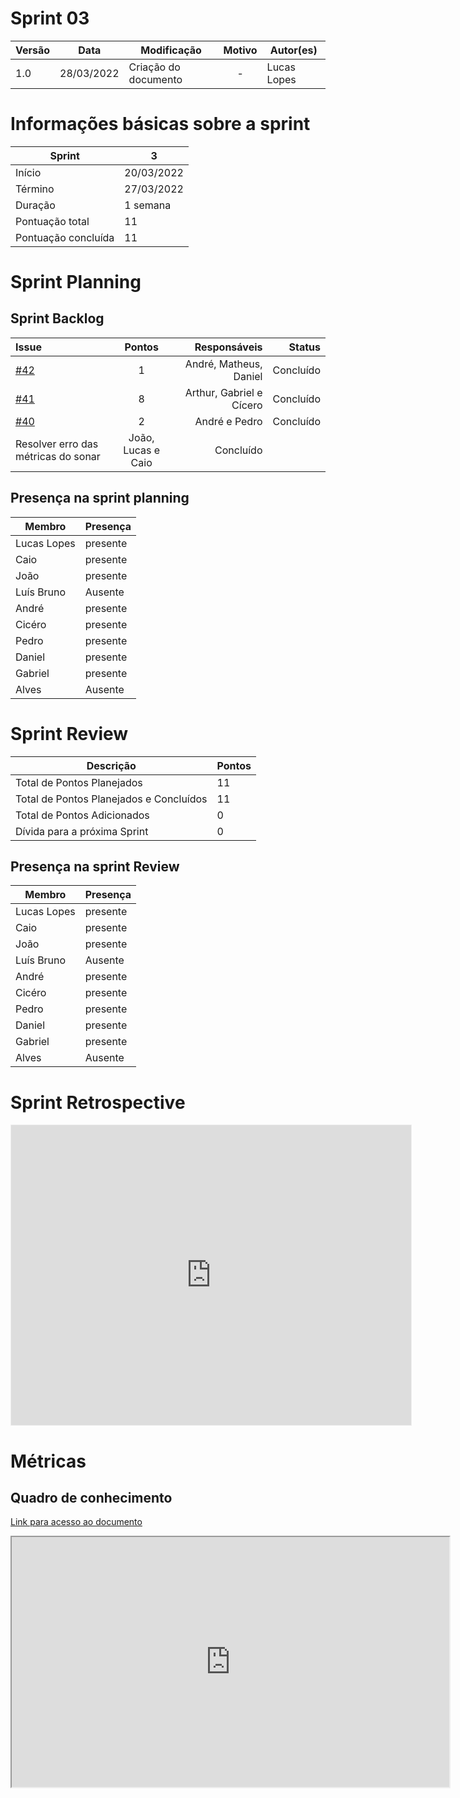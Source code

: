 # Sprint 03

| Versão | Data       | Modificação                    | Motivo | Autor(es) |
| ------ | ---------- | ------------------------------ | :----: | ----- |
| 1.0    | 28/03/2022 | Criação do documento  | - | Lucas Lopes |


# Informações básicas sobre a sprint


| Sprint   | 3
--------- | ------
Início | 20/03/2022
Término | 27/03/2022
Duração | 1 semana
Pontuação total | 11
Pontuação concluída | 11


# Sprint Planning 

## Sprint Backlog

Issue |  Pontos | Responsáveis | Status |
:--------- | :------: |  -------: | -------:
[#42](https://github.com/fga-eps-mds/2021-2-Oraculo-Doc/issues/42)| 1 | André, Matheus, Daniel | Concluído
[#41](https://github.com/fga-eps-mds/2021-2-Oraculo-Doc/issues/41)| 8  | Arthur, Gabriel e Cícero | Concluído |
[#40](https://github.com/fga-eps-mds/2021-2-Oraculo-Doc/issues/40)| 2 | André e Pedro | Concluído |
Resolver erro das métricas do sonar | João, Lucas e Caio | Concluído |

## Presença na sprint planning

| Membro   | Presença
--------- | ------
Lucas Lopes | presente
Caio  | presente
João | presente
Luís Bruno | Ausente
André | presente
Cicéro | presente 
Pedro | presente 
Daniel | presente 
Gabriel | presente 
Alves | Ausente 


# Sprint Review

| Descrição   | Pontos
--------- | ------
Total de Pontos Planejados | 11
Total de Pontos Planejados e Concluídos	 | 11
Total de Pontos Adicionados | 0
Dívida para a próxima Sprint | 0



## Presença na sprint Review

| Membro   | Presença
--------- | ------
Lucas Lopes | presente
Caio  | presente
João | presente
Luís Bruno | Ausente
André | presente
Cicéro | presente 
Pedro | presente 
Daniel | presente 
Gabriel | presente 
Alves | Ausente 


# Sprint Retrospective

<iframe src='https://app.mural.co/invitation/mural/unbfgaepsmds202111846/1648510042565?sender=ub12231785a004abcf4161543&key=0626bf8f-cfb1-431c-bf1d-c6075965e80a'
        width='100%'
        height='480px'
        style='min-width: 640px; min-height: 480px; background-color: #f4f4f4; border: 1px solid #efefef'
        sandbox='allow-same-origin allow-scripts allow-modals allow-popups allow-popups-to-escape-sandbox'>
</iframe>


# Métricas

## Quadro de conhecimento

[Link para acesso ao documento](https://docs.google.com/spreadsheets/d/1nqJKIbMjU4GkLLk5oF7re7CeyluXqbJGnBTBv_vdfSw/edit?usp=sharing)

 <iframe height="400px" width="700px" src="https://docs.google.com/spreadsheets/d/1nqJKIbMjU4GkLLk5oF7re7CeyluXqbJGnBTBv_vdfSw/edit?usp=sharing"></iframe>




